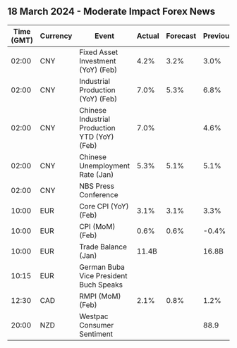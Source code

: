 ## 18 March 2024 - Moderate Impact Forex News

| Time (GMT) | Currency | Event | Actual | Forecast | Previous |
|------|----------|-------|--------|----------|----------|
| 02:00 | CNY | Fixed Asset Investment (YoY) (Feb) | 4.2% | 3.2% | 3.0% |
| 02:00 | CNY | Industrial Production (YoY) (Feb) | 7.0% | 5.3% | 6.8% |
| 02:00 | CNY | Chinese Industrial Production YTD (YoY) (Feb) | 7.0% |  | 4.6% |
| 02:00 | CNY | Chinese Unemployment Rate (Jan) | 5.3% | 5.1% | 5.1% |
| 02:00 | CNY | NBS Press Conference |  |  |  |
| 10:00 | EUR | Core CPI (YoY) (Feb) | 3.1% | 3.1% | 3.3% |
| 10:00 | EUR | CPI (MoM) (Feb) | 0.6% | 0.6% | -0.4% |
| 10:00 | EUR | Trade Balance (Jan) | 11.4B |  | 16.8B |
| 10:15 | EUR | German Buba Vice President Buch Speaks |  |  |  |
| 12:30 | CAD | RMPI (MoM) (Feb) | 2.1% | 0.8% | 1.2% |
| 20:00 | NZD | Westpac Consumer Sentiment |  |  | 88.9 |
